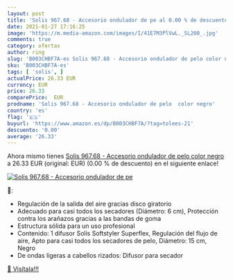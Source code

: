```yaml
---
layout: post
title: 'Solis 967.68 - Accesorio ondulador de pe al 0.00 % de descuento'
date: 2021-01-27 17:16:25
image: 'https://m.media-amazon.com/images/I/41E7M3PlVwL._SL200_.jpg'
comments: true
category: ofertas
author: ring
slug: 'B003CHBF7A-es Solis 967.68 - Accesorio ondulador de pelo color negro'
sku: 'B003CHBF7A-es'
tags: [ 'solis', ]
actualPrice: 26.33 EUR
currency: EUR
price: 26.33
comparePrice:  EUR
prodname: 'Solis 967.68 - Accesorio ondulador de pelo  color negro'
country: 'es'
flag: '🇪🇸'
buyurl: 'https://www.amazon.es/dp/B003CHBF7A/?tag=tolees-21'
descuento: '0.00'
average: '26.33'
---
```


Ahora mismo tienes [Solis 967.68 - Accesorio ondulador de pelo  color negro](https://www.amazon.es/dp/B003CHBF7A/?tag=tolees-21) a 26.33 EUR (original:  EUR) (0.00 %  de descuento) en el siguiente enlace!

[![Solis 967.68 - Accesorio ondulador de pe](https://m.media-amazon.com/images/I/41E7M3PlVwL._SL200_.jpg)](https://www.amazon.es/dp/B003CHBF7A/?tag=tolees-21)

🔎:

- Regulación de la salida del aire gracias disco giratorio
- Adecuado para casi todos los secadores (Diámetro: 6 cm), Protección contra los arañazos gracias a las bandas de goma
- Estructura sólida para un uso profesional
- Contenido: 1 difusor Solis Softstyler Superflex, Regulación del flujo de aire, Apto para casi todos los secadores de pelo, Diámetro: 15 cm, Negro
- De ondas ligeras a cabellos rizados: Difusor para secador

[🛒 Visítala!!!](https://www.amazon.es/dp/B003CHBF7A/?tag=tolees-21)
